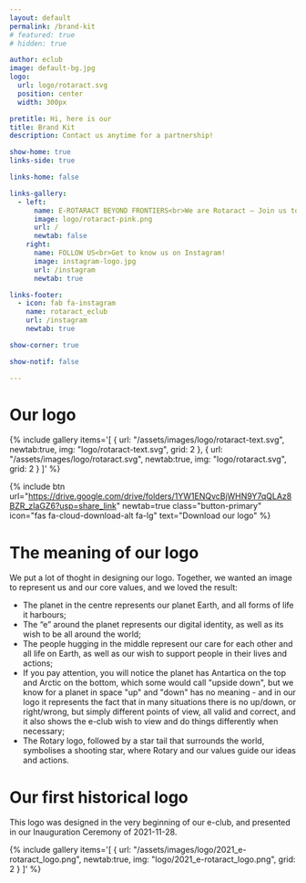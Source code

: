 ```yaml
---
layout: default
permalink: /brand-kit
# featured: true
# hidden: true

author: eclub
image: default-bg.jpg
logo:
  url: logo/rotaract.svg
  position: center
  width: 300px

pretitle: Hi, here is our
title: Brand Kit
description: Contact us anytime for a partnership!

show-home: true
links-side: true

links-home: false

links-gallery:
  - left:
      name: E-ROTARACT BEYOND FRONTIERS<br>We are Rotaract – Join us today!
      image: logo/rotaract-pink.png
      url: /
      newtab: false
    right:
      name: FOLLOW US<br>Get to know us on Instagram!
      image: instagram-logo.jpg
      url: /instagram
      newtab: true

links-footer:
  - icon: fab fa-instagram
    name: rotaract_eclub
    url: /instagram
    newtab: true

show-corner: true

show-notif: false

---
```


# Our logo

{% include gallery
  items='[
    { url: "/assets/images/logo/rotaract-text.svg", newtab:true, img: "logo/rotaract-text.svg", grid: 2 },
    { url: "/assets/images/logo/rotaract.svg", newtab:true, img: "logo/rotaract.svg", grid: 2 }
  ]'
%}

{% include btn
  url="https://drive.google.com/drive/folders/1YW1ENQvcBjWHN9Y7qQLAz8BZR_zIaGZ6?usp=share_link"
  newtab=true
  class="button-primary"
  icon="fas fa-cloud-download-alt fa-lg"
  text="Download our logo"
%}

# The meaning of our logo

We put a lot of thoght in designing our logo. Together, we wanted an image to represent us and our core values, and we loved the result:

- The planet in the centre represents our planet Earth, and all forms of life it harbours;
- The “e” around the planet represents our digital identity, as well as its wish to be all around the world;
- The people hugging in the middle represent our care for each other and all life on Earth, as well as our wish to support people in their lives and actions;
- If you pay attention, you will notice the planet has Antartica on the top and Arctic on the bottom, which some would call "upside down", but we know for a planet in space "up" and "down" has no meaning - and in our logo it represents the fact that in many situations there is no up/down, or right/wrong, but simply different points of view, all valid and correct, and it also shows the e-club wish to view and do things differently when necessary;
- The Rotary logo, followed by a star tail that surrounds the world, symbolises a shooting star, where Rotary and our values guide our ideas and actions.

# Our first historical logo

This logo was designed in the very beginning of our e-club, and presented in our Inauguration Ceremony of 2021-11-28.

{% include gallery
  items='[
    { url: "/assets/images/logo/2021_e-rotaract_logo.png", newtab:true, img: "logo/2021_e-rotaract_logo.png", grid: 2 }
  ]'
%}
